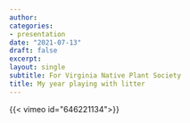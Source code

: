 ```yaml
---
author: 
categories:
- presentation
date: "2021-07-13"
draft: false
excerpt:
layout: single
subtitle: For Virginia Native Plant Society
title: My year playing with litter
---
```


{{< vimeo id="646221134">}}

